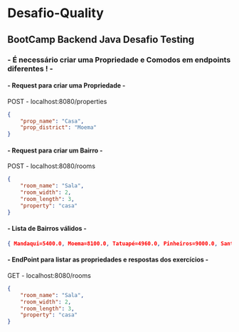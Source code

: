 # Desafio-Quality
## BootCamp Backend Java Desafio Testing

### - É necessário criar uma Propriedade e Comodos em endpoints diferentes ! -

#### - Request para criar uma Propriedade -
POST - localhost:8080/properties
```json
{
    "prop_name": "Casa",
    "prop_district": "Moema"
}
```

#### - Request para criar um Bairro -
POST - localhost:8080/rooms
```json
{
    "room_name": "Sala",
    "room_width": 2,
    "room_length": 3,
    "property": "casa"
}
```

#### - Lista de Bairros válidos -
```json
{ Mandaqui=5400.0, Moema=8100.0, Tatuapé=4960.0, Pinheiros=9000.0, Santana=5190.0}
```

#### - EndPoint para listar as propriedades e respostas dos exercícios -
GET - localhost:8080/rooms
```json
{
    "room_name": "Sala",
    "room_width": 2,
    "room_length": 3,
    "property": "casa"
}
```




